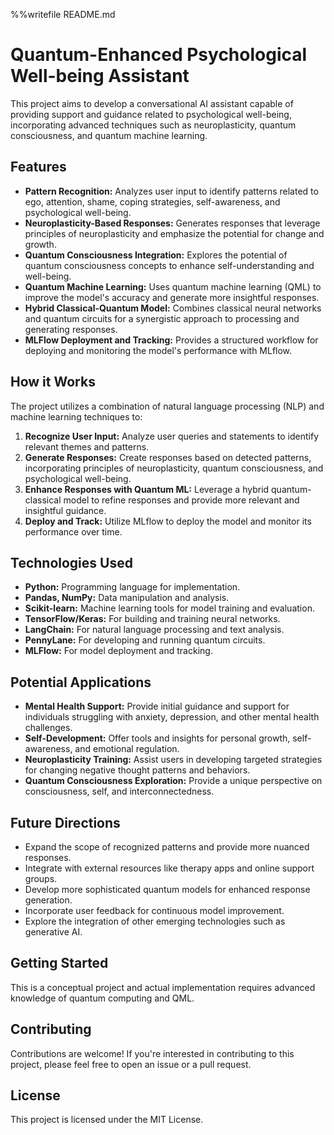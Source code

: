 %%writefile README.md
# Quantum-Enhanced Psychological Well-being Assistant

This project aims to develop a conversational AI assistant capable of providing support and guidance related to psychological well-being, incorporating advanced techniques such as neuroplasticity, quantum consciousness, and quantum machine learning.


## Features

* **Pattern Recognition:** Analyzes user input to identify patterns related to ego, attention, shame, coping strategies, self-awareness, and psychological well-being.
* **Neuroplasticity-Based Responses:** Generates responses that leverage principles of neuroplasticity and emphasize the potential for change and growth.
* **Quantum Consciousness Integration:** Explores the potential of quantum consciousness concepts to enhance self-understanding and well-being.
* **Quantum Machine Learning:** Uses quantum machine learning (QML) to improve the model's accuracy and generate more insightful responses.
* **Hybrid Classical-Quantum Model:** Combines classical neural networks and quantum circuits for a synergistic approach to processing and generating responses.
* **MLFlow Deployment and Tracking:** Provides a structured workflow for deploying and monitoring the model's performance with MLflow.


## How it Works

The project utilizes a combination of natural language processing (NLP) and machine learning techniques to:

1. **Recognize User Input:** Analyze user queries and statements to identify relevant themes and patterns.
2. **Generate Responses:** Create responses based on detected patterns, incorporating principles of neuroplasticity, quantum consciousness, and psychological well-being.
3. **Enhance Responses with Quantum ML:** Leverage a hybrid quantum-classical model to refine responses and provide more relevant and insightful guidance.
4. **Deploy and Track:** Utilize MLflow to deploy the model and monitor its performance over time.


## Technologies Used

* **Python:** Programming language for implementation.
* **Pandas, NumPy:** Data manipulation and analysis.
* **Scikit-learn:** Machine learning tools for model training and evaluation.
* **TensorFlow/Keras:** For building and training neural networks.
* **LangChain:** For natural language processing and text analysis.
* **PennyLane:** For developing and running quantum circuits.
* **MLFlow:** For model deployment and tracking.


## Potential Applications

* **Mental Health Support:** Provide initial guidance and support for individuals struggling with anxiety, depression, and other mental health challenges.
* **Self-Development:** Offer tools and insights for personal growth, self-awareness, and emotional regulation.
* **Neuroplasticity Training:** Assist users in developing targeted strategies for changing negative thought patterns and behaviors.
* **Quantum Consciousness Exploration:** Provide a unique perspective on consciousness, self, and interconnectedness.


## Future Directions

* Expand the scope of recognized patterns and provide more nuanced responses.
* Integrate with external resources like therapy apps and online support groups.
* Develop more sophisticated quantum models for enhanced response generation.
* Incorporate user feedback for continuous model improvement.
* Explore the integration of other emerging technologies such as generative AI.



## Getting Started

This is a conceptual project and actual implementation requires advanced knowledge of quantum computing and QML.


## Contributing

Contributions are welcome! If you're interested in contributing to this project, please feel free to open an issue or a pull request.


## License

This project is licensed under the MIT License.

